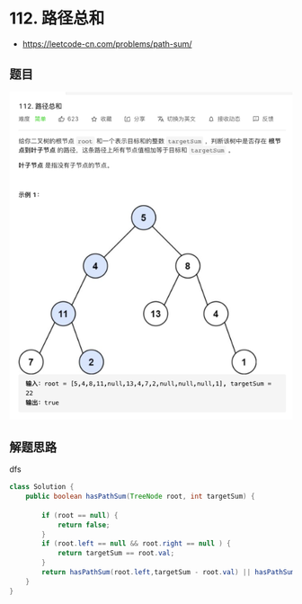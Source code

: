 # 112. 路径总和

- https://leetcode-cn.com/problems/path-sum/

## 题目

![](https://raw.githubusercontent.com/Cerbur/pic/main/20210727040828.png)

## 解题思路

dfs

```java
class Solution {
    public boolean hasPathSum(TreeNode root, int targetSum) {

        if (root == null) {
            return false;
        }
        if (root.left == null && root.right == null ) {
            return targetSum == root.val;
        }
        return hasPathSum(root.left,targetSum - root.val) || hasPathSum(root.right,targetSum - root.val);
    }
}
```

